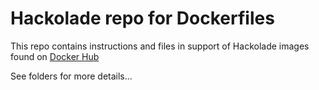 # Hackolade repo for Dockerfiles

This repo contains instructions and files in support of Hackolade images found on [Docker Hub](https://hub.docker.com/u/hackolade)

See folders for more details...
